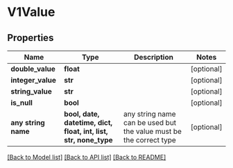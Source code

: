 # V1Value


## Properties
Name | Type | Description | Notes
------------ | ------------- | ------------- | -------------
**double_value** | **float** |  | [optional] 
**integer_value** | **str** |  | [optional] 
**string_value** | **str** |  | [optional] 
**is_null** | **bool** |  | [optional] 
**any string name** | **bool, date, datetime, dict, float, int, list, str, none_type** | any string name can be used but the value must be the correct type | [optional]

[[Back to Model list]](../README.md#documentation-for-models) [[Back to API list]](../README.md#documentation-for-api-endpoints) [[Back to README]](../README.md)


